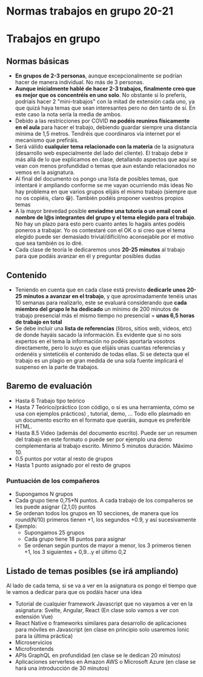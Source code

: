 # Normas trabajos en grupo 20-21


# Trabajos en grupo

## Normas básicas

- **En grupos de 2-3 personas**, aunque excepcionalmente se podrían hacer de manera individual. No más de 3 personas.
- **Aunque inicialmente hablé de hacer 2-3 trabajos, finalmente creo que es mejor que os concentréis en uno solo**.  No obstante si lo preferís, podríais hacer 2 "mini-trabajos" con la mitad de extensión cada uno, ya que quizá haya temas que sean interesantes pero no den tanto de sí. En este caso la nota sería la media de ambos.
- Debido a las restricciones por COVID **no podéis reuniros físicamente en el aula** para hacer el trabajo, debiendo guardar siempre una distancia mínima de 1,5 metros. Tendréis que coordinaros vía internet por el mecanismo que prefiráis.
- Será válido **cualquier tema relacionado con la materia** de la asignatura (desarrollo web especialmente del lado del cliente). El trabajo debe ir más allá de lo que explicamos en clase, detallando aspectos que aquí se vean con menos profundidad o temas que aun estando relacionados no vemos en la asignatura.
- Al final del documento os pongo una lista de posibles temas, que intentaré ir ampliando conforme se me vayan ocurriendo más ideas No hay problema en que varios grupos elijáis el mismo trabajo (siempre que no os copiéis, claro 😁). También podéis proponer vuestros propios temas
- A la mayor brevedad posible **enviadme una tutoría o un email con el nombre de l@s integrantes del grupo y el tema elegido para el trabajo**. No hay un plazo para esto pero cuanto antes lo hagáis antes podéis poneros a trabajar. Yo os contestaré con el OK o si creo que el tema elegido puede ser demasiado trivial/difícil/no aconsejable por el motivo que sea también os lo diré.
- Cada clase de teoría le dedicaremos unos **20-25 minutos** al trabajo para que podáis avanzar en él y preguntar posibles dudas

## Contenido

- Teniendo en cuenta que en cada clase está previsto **dedicarle unos 20-25 minutos a avanzar en el trabajo**, y que aproximadamente tenéis unas 10 semanas para realizarlo, este se evaluará considerando que **cada miembro del grupo le ha dedicado** un mínimo de 200 minutos de trabajo presencial más  el mismo tiempo no presencial = **unas 6,5 horas de trabajo en total**
- Se debe incluir una **lista de referencias** (libros, sitios web, videos, etc) de donde hayáis sacado la información. Es evidente que si no sois expertos en el tema la información no podéis aportarla vosotros directamente, pero lo suyo es que elijáis unas cuantas referencias y ordenéis y sinteticéis el contenido de todas ellas. Si se detecta que el trabajo es un plagio en gran medida de una sola fuente  implicará el suspenso en la parte de trabajos.

## Baremo de evaluación

- Hasta 6 Trabajo tipo teórico
- Hasta 7 Teórico/práctico (con código, o si es una herramienta, cómo se usa con ejemplos prácticos) , tutorial, demo, ... Todo ello plasmado en un documento escrito en el formato que queráis,  aunque es preferible HTML.
- Hasta 8.5 Video (además del documento escrito). Puede ser un resumen  del trabajo en este formato  o puede ser por ejemplo una demo complementaria al trabajo escrito. Mínimo 5 minutos duración. Máximo 10.
- 0.5 puntos por votar al resto de grupos
- Hasta 1 punto asignado por el resto de grupos

### Puntuación de los compañeros

- Supongamos N grupos
- Cada grupo tiene 0,75*N puntos. A cada trabajo de los compañeros se les puede asignar {2,1,0} puntos
- Se ordenan todos los grupos en 10 secciones, de manera que los round(N/10) primeros tienen +1, los segundos +0.9, y así sucesivamente
- Ejemplo:
    - Supongamos 25 grupos
    - Cada grupo tiene 18 puntos para asignar
    - Se ordenan según puntos de mayor a menor, los 3 primeros tienen +1, los 3 siguientes + 0,9...y el último 0,2

## Listado de temas posibles (se irá ampliando)

Al lado de cada tema, si se va a ver en la asignatura os pongo el tiempo que le vamos a dedicar para que os podáis hacer una idea

- Tutorial de cualquier framework Javascript que no vayamos a ver en la asignatura: Svelte, Angular, React (En clase solo vamos a ver con extensión Vue)
- React Native o frameworks similares para desarrollo de aplicaciones para móviles en Javascript (en clase en principio solo usaremos Ionic para la última práctica)
- Microservicios
- Microfrontends
- APIs GraphQL en profundidad (en clase se le dedican 20 minutos)
- Aplicaciones serverless en Amazon AWS o Microsoft Azure (en clase se hará una introducción de 30 minutos)
